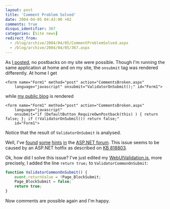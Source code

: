 ```yaml
---
layout: post
title: 'Comment Problem Solved'
date: 2004-04-05 04:43:00 +02
comments: true
disqus_identifier: 367
categories: [Site news]
redirect_from:
  - /blog/archive/2004/04/05/CommentProblemSolved.aspx
  - /blog/archive/2004/04/05/367.aspx
---
```


As [I posted](/archive/2004/04/01/no-comments-possible/), no postbacks on my site were possible. Though I'm running the same application at home and on my site, the `onsubmit` tag was rendered differently. At home I get

``` aspx-cs
<form name="Form1" method="post" action="CommentsBroken.aspx" 
    language="javascript" onsubmit="ValidatorOnSubmit();" id="Form1">
```

while [my public blog](/) is rendered

``` aspx-cs
<form name="Form1" method="post" action="CommentsBroken.aspx" 
    language="javascript"
    onsubmit="if (DefaultButton_RequireOwnPostback(this) ) { return false; }; if (!ValidatorOnSubmit()) return false;" 
    id="Form1">
```

Notice that the result of `ValidatorOnSubmit` is analysed.

Well, I've [found](http://www.asp.net/Forums/ShowPost.aspx?tabindex=1&PostID=494822) [some](http://www.asp.net/Forums/ShowPost.aspx?tabindex=1&PostID=485895) [hints](http://www.asp.net/Forums/ShowPost.aspx?tabindex=1&PostID=482721) [in](http://www.asp.net/Forums/ShowPost.aspx?tabindex=1&PostID=370419) the [ASP.NET forum](http://www.asp.net/Forums/). This issue seems to be caused by an ASP.NET hotfix as described on [KB 818803](http://support.microsoft.com/default.aspx?scid=kb;en-us;818803).

Ok, how did I solve this issue? I've just edited my [WebUIValidation.js](view-source:http://thomasfreudenberg.com/aspnet_client/system_web/1_1_4322/WebUIValidation.js), more precisely, I added the line `return true;` to `ValidatorCommonOnSubmit`:

``` javascript
function ValidatorCommonOnSubmit() {
    event.returnValue = !Page_BlockSubmit;
    Page_BlockSubmit = false;
    return true;
}
```

Now comments are possible again and I'm happy.

